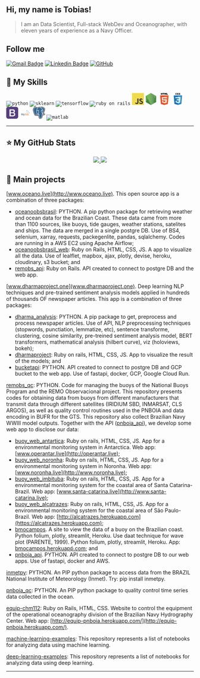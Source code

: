 ## Hi, my name is <strong>Tobias!</strong>

> I am an Data Scientist, Full-stack WebDev and Oceanographer, with eleven years of experience as a Navy Officer.

## Follow me
[![Gmail Badge](https://img.shields.io/badge/-tobias.ramalho.ferreira@gmail.com-c14438?style=flat-square&logo=Gmail&logoColor=white&link=mailto:tobias.ramalho.ferreira@gmail.com)](mailto:tobias.ramalho.ferreira@gmail.com)
[![Linkedin Badge](https://img.shields.io/badge/-soutobias-blue?style=flat-square&logo=Linkedin&logoColor=white&link=https://www.linkedin.com/in/soutobias/)](https://www.linkedin.com/in/soutobias/)
[![GitHub](https://img.shields.io/badge/-GitHub-181717?style=flat-square&logo=github&logoColor=white&link=https://github.com/soutobias)](https://github.com/soutobias)

## 🚀 My Skills

<code><img height="32" src="https://upload.wikimedia.org/wikipedia/commons/thumb/c/c3/Python-logo-notext.svg/768px-Python-logo-notext.svg.png" alt="python"/></code>
<code><img height="32" src="https://upload.wikimedia.org/wikipedia/commons/thumb/0/05/Scikit_learn_logo_small.svg/1280px-Scikit_learn_logo_small.svg.png" alt="sklearn"/></code>
<code><img height="32" src="https://upload.wikimedia.org/wikipedia/commons/thumb/2/2d/Tensorflow_logo.svg/1200px-Tensorflow_logo.svg.png" alt="tensorflow"/></code>
<code><img height="32" src="https://upload.wikimedia.org/wikipedia/commons/1/16/Ruby_on_Rails-logo.png" alt="ruby on rails"/></code>
<code><img height="32" src="https://raw.githubusercontent.com/github/explore/80688e429a7d4ef2fca1e82350fe8e3517d3494d/topics/javascript/javascript.png" alt="Javascript"/></code>
<code><img height="32" src="https://raw.githubusercontent.com/github/explore/80688e429a7d4ef2fca1e82350fe8e3517d3494d/topics/nodejs/nodejs.png" alt="Nodejs"/></code>
<code><img height="32" src="https://raw.githubusercontent.com/github/explore/80688e429a7d4ef2fca1e82350fe8e3517d3494d/topics/html/html.png" alt="HTML5"/></code>
<code><img height="32" src="https://raw.githubusercontent.com/github/explore/80688e429a7d4ef2fca1e82350fe8e3517d3494d/topics/css/css.png" alt="CSS"/></code>
<code><img height="32" src="https://raw.githubusercontent.com/github/explore/80688e429a7d4ef2fca1e82350fe8e3517d3494d/topics/bootstrap/bootstrap.png" alt="Bootstrap"/></code>
<code><img height="32" src="https://raw.githubusercontent.com/github/explore/80688e429a7d4ef2fca1e82350fe8e3517d3494d/topics/mysql/mysql.png" alt="MySQL"/></code>
<code><img height="32" src="https://raw.githubusercontent.com/github/explore/80688e429a7d4ef2fca1e82350fe8e3517d3494d/topics/postgresql/postgresql.png" alt="PostegreSQL"/></code>
<code><img height="32" src="https://upload.wikimedia.org/wikipedia/commons/2/21/Matlab_Logo.png" alt="matlab"/></code>

---

## ⭐ My GitHub Stats

<p align="center">
<a href="https://github.com/soutobias">
  <img height="180em" src="https://github-readme-stats.vercel.app/api?username=soutobias&show_icons=true&theme=algolia&include_all_commits=true&count_private=true"/>
  <img height="180em" src="https://github-readme-stats-eight-theta.vercel.app/api/top-langs/?username=soutobias&layout=compact&langs_count=8&theme=algolia"/>
</a>
</p>


## 🔭 Main projects
[www.oceano.live](http://www.oceano.live). This open source app is a combination of three packages:
- [oceanoobsbrasil](https://github.com/soutobias/oceanoobsbrasil): PYTHON. A pip python package for retrieving weather and ocean data for the Brazilian Coast. These data came from more than 1100 sources, like buoys, tide gauges, weather stations, satelites and ships. The data are merged in a single postgre DB. Use of BS4, selenium, xarray, requests, packegenlite, pandas, sqlalchemy. Codes are running in a AWS EC2 using Apache Airflow;
- [oceanoobsbrasil_web](https://github.com/soutobias/oceanoobsbrasil_web): Ruby on Rails, HTML, CSS, JS. A app to visualize all the data. Use of lealflet, mapbox, ajax, plotly, devise, heroku, cloudinary, s3 bucket; and
- [remobs_api](https://github.com/soutobias/remobs_api): Ruby on Rails. API created to connect to postgre DB and the web app.

[www.dharmaproject.one](www.dharmaproject.one). Deep learning NLP techniques and pre-trained sentiment analysis models applied in hundreds of thousands OF newspaper articles. This app is a combination of three packages:
- [dharma_analysis](https://github.com/soutobias/dharma_analysis): PYTHON. A pip package to get, preprocess and process newspaper articles. Use of API, NLP preprocessing techniques (stopwords, punctiation, lemmatize, etc), sentence transforme, clustering, cosine similarity, pre-treined sentiment analysis model, BERT transformers, mathematical analysis (hilbert curve), viz (holoviews, bokeh);
- [dharmaproject](https://github.com/soutobias/dharmaproject): Ruby on rails, HTML, CSS, JS. App to visualize the result of the models; and
- [bucketapi](https://github.com/soutobias/bucketapi): PYTHON. API created to connect to postgre DB and GCP bucket to the web app. Use of fastapi, docker, GCP, Google Cloud Run.

[remobs_qc](https://github.com/soutobias/remobs_qc): PYTHON. Code for managing the buoys of the National Buoys Program and the REMO Observacional project. This repository presents codes for obtaining data from buoys from different manufacturers that transmit data through different satellites (IRIDIUM SBD, INMARSAT, CLS ARGOS), as well as quality control routines used in the PNBOIA and data encoding in BUFR for the GTS. This repository also collect Brazilian Navy WWIII model outputs. Together with the API ([pnboia_api](https://github.com/pnboia-brasil/pnboia_api)), we develop some web app to disclose our data:
- [buoy_web_antartica](https://github.com/pnboia-brasil/buoy_web_antartica): Ruby on rails, HTML, CSS, JS. App for a environmental monitoring system in Antarctica. Web app: [www.operantar.live](http://operantar.live);
- [buoy_web_noronha](https://github.com/pnboia-brasil/buoy_web_noronha): Ruby on rails, HTML, CSS, JS. App for a environmental monitoring system in Noronha. Web app: [www.noronha.live](http://www.noronha.live);
- [buoy_web_imbituba](https://github.com/pnboia-brasil/buoy_web_imbituba): Ruby on rails, HTML, CSS, JS. App for a environmental monitoring system for the coastal area of Santa Catarina-Brazil. Web app: [www.santa-catarina.live](http://www.santa-catarina.live);
- [buoy_web_alcatrazes](https://github.com/pnboia-brasil/buoy_web_alcatrazes): Ruby on rails, HTML, CSS, JS. App for a environmental monitoring system for the coastal area of São Paulo-Brazil. Web app: [http://alcatrazes.herokuapp.com](https://alcatrazes.herokuapp.com);
- [bmocampos](https://github.com/soutobias/bmosantos). A site to view the data of a buoy on the Brazilian coast. Python folium, plotly, streamlit, Heroku. Use daat technique for wave plot (PARENTE, 1999). Python folium, plotly, streamlit, Heroku. App: [bmocampos.herokuapṕ.com](bmocampos.herokuapṕ.com); and
- [pnboia_api](https://github.com/pnboia-brasil/pnboia_api). PYTHON. API created to connect to postgre DB to our web apps. Use of fastapi, docker and AWS.

[inmetpy](https://github.com/ocfgaldino/inmetpy): PYTHON.  An PIP python package to access data from the BRAZIL National Institute of Meteorology (Inmet). Try: pip install inmetpy.

[pnboia_qc](https://github.com/PNBOIA-Brasil/pnboia_qc): PYTHON.  An PIP python package to quality control time series data collected in the ocean.

[equip-chm112](https://github.com/soutobias/equip-chm112): Ruby on Rails, HTML, CSS. Website to control the equipment of the operational oceanography division of the Brazilian Navy Hydrography Center. Web app: [http://equip-pnboia.herokuapp.com/](http://equip-pnboia.herokuapp.com/).

[machine-learning-examples](https://github.com/soutobias/machine-learning-examples): This repository represents a list of notebooks for analyzing data using machine learning.

[deep-learning-examples](https://github.com/soutobias/deep-learning-examples): This repository represents a list of notebooks for analyzing data using deep learning.

----
